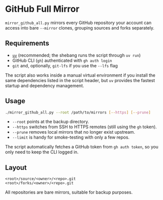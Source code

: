 # GitHub Full Mirror

`mirror_github_all.py` mirrors every GitHub repository your account can access into bare `--mirror` clones, grouping sources and forks separately.

## Requirements

- [`uv`](https://docs.astral.sh/uv/latest/) (recommended; the shebang runs the script through `uv run`)
- GitHub CLI (`gh`) authenticated with `gh auth login`
- `git` and, optionally, `git-lfs` if you use the `--lfs` flag

The script also works inside a manual virtual environment if you install the same dependencies listed in the script header, but `uv` provides the fastest startup and dependency management.

## Usage

```bash
./mirror_github_all.py --root /path/to/mirrors [--https] [--prune]
```

- `--root` points at the backup directory.
- `--https` switches from SSH to HTTPS remotes (still using the `gh` token).
- `--prune` removes local mirrors that no longer exist upstream.
- `--limit` is handy for smoke-testing with only a few repos.

The script automatically fetches a GitHub token from `gh auth token`, so you only need to keep the CLI logged in.

## Layout

```
<root>/source/<owner>/<repo>.git
<root>/forks/<owner>/<repo>.git
```

All repositories are bare mirrors, suitable for backup purposes.
